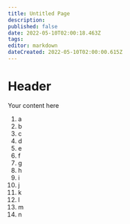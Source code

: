 ```yaml
---
title: Untitled Page
description: 
published: false
date: 2022-05-10T02:00:18.463Z
tags: 
editor: markdown
dateCreated: 2022-05-10T02:00:00.615Z
---
```


# Header
Your content here
1. a
1. b
1. c
1. d
1. e
1. f
1. g
1. h
1. i
10. j
1. k
1. l
1. m
1. n